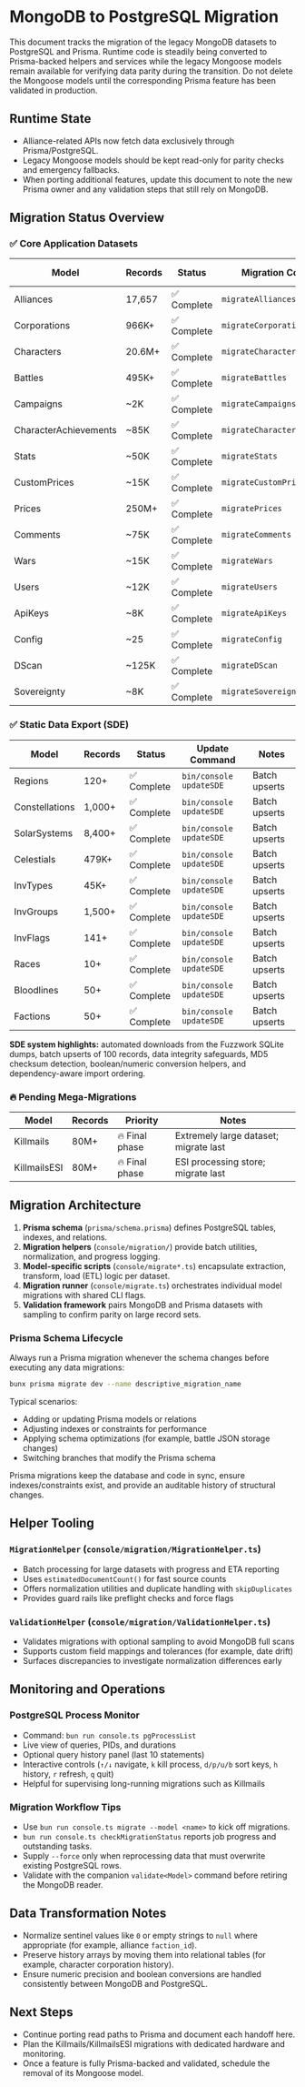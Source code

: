 # MongoDB to PostgreSQL Migration

This document tracks the migration of the legacy MongoDB datasets to PostgreSQL and Prisma. Runtime code is steadily being converted to Prisma-backed helpers and services while the legacy Mongoose models remain available for verifying data parity during the transition. Do not delete the Mongoose models until the corresponding Prisma feature has been validated in production.

## Runtime State
- Alliance-related APIs now fetch data exclusively through Prisma/PostgreSQL.
- Legacy Mongoose models should be kept read-only for parity checks and emergency fallbacks.
- When porting additional features, update this document to note the new Prisma owner and any validation steps that still rely on MongoDB.

## Migration Status Overview

### ✅ Core Application Datasets

| Model | Records | Status | Migration Command | Validation Command | Typical Duration |
|-------|---------|--------|-------------------|--------------------|------------------|
| Alliances | 17,657 | ✅ Complete | `migrateAlliances` | `validateAlliances` | Seconds |
| Corporations | 966K+ | ✅ Complete | `migrateCorporations` | `validateCorporations` | Minutes |
| Characters | 20.6M+ | ✅ Complete | `migrateCharacters` | `validateCharacters` | Hours |
| Battles | 495K+ | ✅ Complete | `migrateBattles` | `validateBattles` | Minutes |
| Campaigns | ~2K | ✅ Complete | `migrateCampaigns` | `validateCampaigns` | Seconds |
| CharacterAchievements | ~85K | ✅ Complete | `migrateCharacterAchievements` | `validateCharacterAchievements` | Seconds |
| Stats | ~50K | ✅ Complete | `migrateStats` | `validateStats` | Seconds |
| CustomPrices | ~15K | ✅ Complete | `migrateCustomPrices` | `validateCustomPrices` | Seconds |
| Prices | 250M+ | ✅ Complete | `migratePrices` | `validatePrices` | Hours |
| Comments | ~75K | ✅ Complete | `migrateComments` | `validateComments` | Seconds |
| Wars | ~15K | ✅ Complete | `migrateWars` | `validateWars` | Seconds |
| Users | ~12K | ✅ Complete | `migrateUsers` | `validateUsers` | Seconds |
| ApiKeys | ~8K | ✅ Complete | `migrateApiKeys` | `validateApiKeys` | Seconds |
| Config | ~25 | ✅ Complete | `migrateConfig` | `validateConfig` | Instant |
| DScan | ~125K | ✅ Complete | `migrateDScan` | `validateDScan` | Seconds |
| Sovereignty | ~8K | ✅ Complete | `migrateSovereignty` | `validateSovereignty` | Seconds |

### ✅ Static Data Export (SDE)

| Model | Records | Status | Update Command | Notes |
|-------|---------|--------|----------------|-------|
| Regions | 120+ | ✅ Complete | `bin/console updateSDE` | Batch upserts |
| Constellations | 1,000+ | ✅ Complete | `bin/console updateSDE` | Batch upserts |
| SolarSystems | 8,400+ | ✅ Complete | `bin/console updateSDE` | Batch upserts |
| Celestials | 479K+ | ✅ Complete | `bin/console updateSDE` | Batch upserts |
| InvTypes | 45K+ | ✅ Complete | `bin/console updateSDE` | Batch upserts |
| InvGroups | 1,500+ | ✅ Complete | `bin/console updateSDE` | Batch upserts |
| InvFlags | 141+ | ✅ Complete | `bin/console updateSDE` | Batch upserts |
| Races | 10+ | ✅ Complete | `bin/console updateSDE` | Batch upserts |
| Bloodlines | 50+ | ✅ Complete | `bin/console updateSDE` | Batch upserts |
| Factions | 50+ | ✅ Complete | `bin/console updateSDE` | Batch upserts |

**SDE system highlights:** automated downloads from the Fuzzwork SQLite dumps, batch upserts of 100 records, data integrity safeguards, MD5 checksum detection, boolean/numeric conversion helpers, and dependency-aware import ordering.

### 🔥 Pending Mega-Migrations

| Model | Records | Priority | Notes |
|-------|---------|----------|-------|
| Killmails | 80M+ | 🔥 Final phase | Extremely large dataset; migrate last |
| KillmailsESI | 80M+ | 🔥 Final phase | ESI processing store; migrate last |

## Migration Architecture

1. **Prisma schema** (`prisma/schema.prisma`) defines PostgreSQL tables, indexes, and relations.
2. **Migration helpers** (`console/migration/`) provide batch utilities, normalization, and progress logging.
3. **Model-specific scripts** (`console/migrate*.ts`) encapsulate extraction, transform, load (ETL) logic per dataset.
4. **Migration runner** (`console/migrate.ts`) orchestrates individual model migrations with shared CLI flags.
5. **Validation framework** pairs MongoDB and Prisma datasets with sampling to confirm parity on large record sets.

### Prisma Schema Lifecycle

Always run a Prisma migration whenever the schema changes before executing any data migrations:

```bash
bunx prisma migrate dev --name descriptive_migration_name
```

Typical scenarios:
- Adding or updating Prisma models or relations
- Adjusting indexes or constraints for performance
- Applying schema optimizations (for example, battle JSON storage changes)
- Switching branches that modify the Prisma schema

Prisma migrations keep the database and code in sync, ensure indexes/constraints exist, and provide an auditable history of structural changes.

## Helper Tooling

### `MigrationHelper` (`console/migration/MigrationHelper.ts`)
- Batch processing for large datasets with progress and ETA reporting
- Uses `estimatedDocumentCount()` for fast source counts
- Offers normalization utilities and duplicate handling with `skipDuplicates`
- Provides guard rails like preflight checks and force flags

### `ValidationHelper` (`console/migration/ValidationHelper.ts`)
- Validates migrations with optional sampling to avoid MongoDB full scans
- Supports custom field mappings and tolerances (for example, date drift)
- Surfaces discrepancies to investigate normalization differences early

## Monitoring and Operations

### PostgreSQL Process Monitor
- Command: `bun run console.ts pgProcessList`
- Live view of queries, PIDs, and durations
- Optional query history panel (last 10 statements)
- Interactive controls (`↑/↓` navigate, `k` kill process, `d/p/u/b` sort keys, `h` history, `r` refresh, `q` quit)
- Helpful for supervising long-running migrations such as Killmails

### Migration Workflow Tips
- Use `bun run console.ts migrate --model <name>` to kick off migrations.
- `bun run console.ts checkMigrationStatus` reports job progress and outstanding tasks.
- Supply `--force` only when reprocessing data that must overwrite existing PostgreSQL rows.
- Validate with the companion `validate<Model>` command before retiring the MongoDB reader.

## Data Transformation Notes
- Normalize sentinel values like `0` or empty strings to `null` where appropriate (for example, alliance `faction_id`).
- Preserve history arrays by moving them into relational tables (for example, character corporation history).
- Ensure numeric precision and boolean conversions are handled consistently between MongoDB and PostgreSQL.

## Next Steps
- Continue porting read paths to Prisma and document each handoff here.
- Plan the Killmails/KillmailsESI migrations with dedicated hardware and monitoring.
- Once a feature is fully Prisma-backed and validated, schedule the removal of its Mongoose model.
